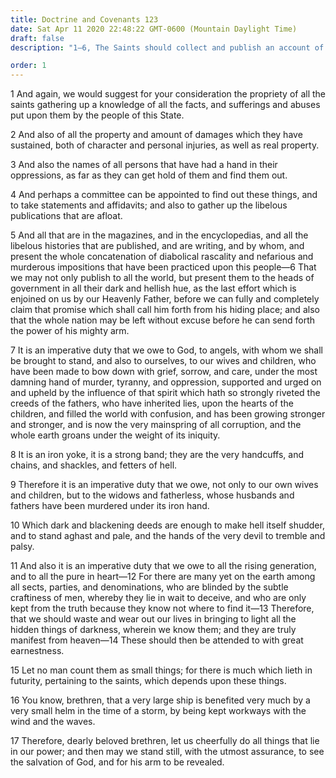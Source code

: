 ```yaml
---
title: Doctrine and Covenants 123
date: Sat Apr 11 2020 22:48:22 GMT-0600 (Mountain Daylight Time)
draft: false
description: "1–6, The Saints should collect and publish an account of their sufferings and persecutions; 7–10, The same spirit that established the false creeds also leads to persecution of the Saints; 11–17, Many among all sects will yet receive the truth."

order: 1
---
```

    
1 And again, we would suggest for your consideration the propriety of all the saints gathering up a knowledge of all the facts, and sufferings and abuses put upon them by the people of this State.

2 And also of all the property and amount of damages which they have sustained, both of character and personal injuries, as well as real property.

3 And also the names of all persons that have had a hand in their oppressions, as far as they can get hold of them and find them out.

4 And perhaps a committee can be appointed to find out these things, and to take statements and affidavits; and also to gather up the libelous publications that are afloat.

5 And all that are in the magazines, and in the encyclopedias, and all the libelous histories that are published, and are writing, and by whom, and present the whole concatenation of diabolical rascality and nefarious and murderous impositions that have been practiced upon this people—6 That we may not only publish to all the world, but present them to the heads of government in all their dark and hellish hue, as the last effort which is enjoined on us by our Heavenly Father, before we can fully and completely claim that promise which shall call him forth from his hiding place; and also that the whole nation may be left without excuse before he can send forth the power of his mighty arm.

7 It is an imperative duty that we owe to God, to angels, with whom we shall be brought to stand, and also to ourselves, to our wives and children, who have been made to bow down with grief, sorrow, and care, under the most damning hand of murder, tyranny, and oppression, supported and urged on and upheld by the influence of that spirit which hath so strongly riveted the creeds of the fathers, who have inherited lies, upon the hearts of the children, and filled the world with confusion, and has been growing stronger and stronger, and is now the very mainspring of all corruption, and the whole earth groans under the weight of its iniquity.

8 It is an iron yoke, it is a strong band; they are the very handcuffs, and chains, and shackles, and fetters of hell.

9 Therefore it is an imperative duty that we owe, not only to our own wives and children, but to the widows and fatherless, whose husbands and fathers have been murdered under its iron hand.

10 Which dark and blackening deeds are enough to make hell itself shudder, and to stand aghast and pale, and the hands of the very devil to tremble and palsy.

11 And also it is an imperative duty that we owe to all the rising generation, and to all the pure in heart—12 For there are many yet on the earth among all sects, parties, and denominations, who are blinded by the subtle craftiness of men, whereby they lie in wait to deceive, and who are only kept from the truth because they know not where to find it—13 Therefore, that we should waste and wear out our lives in bringing to light all the hidden things of darkness, wherein we know them; and they are truly manifest from heaven—14 These should then be attended to with great earnestness.

15 Let no man count them as small things; for there is much which lieth in futurity, pertaining to the saints, which depends upon these things.

16 You know, brethren, that a very large ship is benefited very much by a very small helm in the time of a storm, by being kept workways with the wind and the waves.

17 Therefore, dearly beloved brethren, let us cheerfully do all things that lie in our power; and then may we stand still, with the utmost assurance, to see the salvation of God, and for his arm to be revealed.
